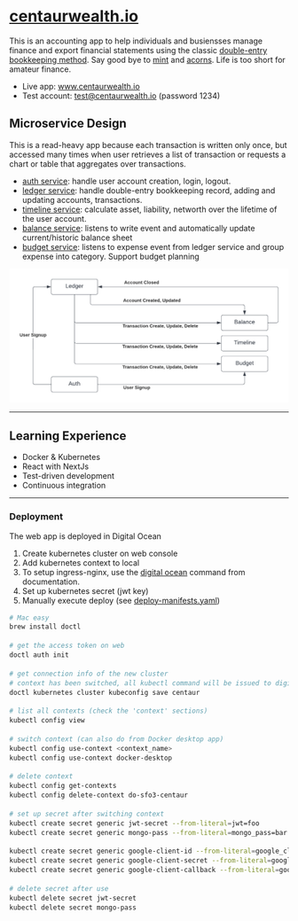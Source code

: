 # [centaurwealth.io](http://www.centaurwealth.io)

This is an accounting app to help individuals and busiensses manage finance and export financial statements using the classic [double-entry bookkeeping method](https://en.wikipedia.org/wiki/Double-entry_bookkeeping). Say good bye to [mint](mint.com) and [acorns](acorns.com). Life is too short for amateur finance.

- Live app: www.centaurwealth.io
- Test account: test@centaurwealth.io (password 1234)

## Microservice Design

This is a read-heavy app because each transaction is written only once, but accessed many times when user retrieves a list of transaction or requests a chart or table that aggregates over transactions.

- [auth service](./auth/): handle user account creation, login, logout.
- [ledger service](./ledger/): handle double-entry bookkeeping record, adding and updating accounts, transactions.
- [timeline service](./timeline/): calculate asset, liability, networth over the lifetime of the user account.
- [balance service](./balance/): listens to write event and automatically update current/historic balance sheet
- [budget service](./budget/): listens to expense event from ledger service and group expense into category. Support budget planning

![alt-text](./.github/markdown/event_flow.png)

---

## Learning Experience

- Docker & Kubernetes
- React with NextJs
- Test-driven development
- Continuous integration

---

### Deployment

The web app is deployed in Digital Ocean

1. Create kubernetes cluster on web console
2. Add kubernetes context to local
3. To setup ingress-nginx, use the [digital ocean](https://kubernetes.github.io/ingress-nginx/deploy/#digital-ocean) command from documentation.
4. Set up kubernetes secret (jwt key)
5. Manually execute deploy (see [deploy-manifests.yaml](./.github/workflows/deploy-manifests.yaml))

```bash
# Mac easy
brew install doctl

# get the access token on web
doctl auth init

# get connection info of the new cluster
# context has been switched, all kubectl command will be issued to digital ocean
doctl kubernetes cluster kubeconfig save centaur

# list all contexts (check the 'context' sections)
kubectl config view

# switch context (can also do from Docker desktop app)
kubectl config use-context <context_name>
kubectl config use-context docker-desktop

# delete context
kubectl config get-contexts
kubectl config delete-context do-sfo3-centaur

# set up secret after switching context
kubectl create secret generic jwt-secret --from-literal=jwt=foo
kubectl create secret generic mongo-pass --from-literal=mongo_pass=bar

kubectl create secret generic google-client-id --from-literal=google_client_id=
kubectl create secret generic google-client-secret --from-literal=google_client_secret=
kubectl create secret generic google-client-callback --from-literal=google_client_callback=

# delete secret after use
kubectl delete secret jwt-secret
kubectl delete secret mongo-pass
```
